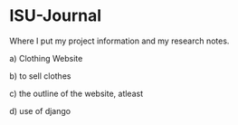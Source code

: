 # ISU-Journal
Where I put my project information and my research notes.

a) Clothing Website

b) to sell clothes

c) the outline of the website, atleast

d) use of django
